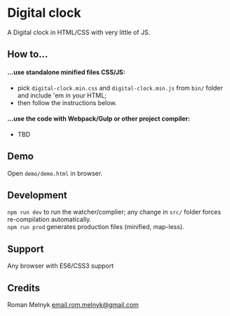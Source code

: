 # Digital clock
A Digital clock in HTML/CSS with very little of JS.



## How to...

#### ...use standalone minified files CSS/JS:
- pick `digital-clock.min.css` and `digital-clock.min.js` from `bin/` folder and include 'em in your HTML;
- then follow the instructions below.

#### ...use the code with Webpack/Gulp or other project compiler:
- TBD



## Demo
Open `demo/demo.html` in browser.



## Development
`npm run dev` to run the watcher/complier; any change in `src/` folder forces re-compilation automatically.  
`npm run prod` generates production files (minified, map-less).



## Support
Any browser with ES6/CSS3 support



## Credits
Roman Melnyk <email.rom.melnyk@gmail.com>

